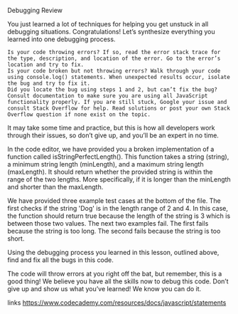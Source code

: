 Debugging Review

You just learned a lot of techniques for helping you get unstuck in all debugging situations. Congratulations! Let’s synthesize everything you learned into one debugging process.

    Is your code throwing errors? If so, read the error stack trace for the type, description, and location of the error. Go to the error’s location and try to fix.
    Is your code broken but not throwing errors? Walk through your code using console.log() statements. When unexpected results occur, isolate the bug and try to fix it.
    Did you locate the bug using steps 1 and 2, but can’t fix the bug? Consult documentation to make sure you are using all JavaScript functionality properly. If you are still stuck, Google your issue and consult Stack Overflow for help. Read solutions or post your own Stack Overflow question if none exist on the topic.

It may take some time and practice, but this is how all developers work through their issues, so don’t give up, and you’ll be an expert in no time.



In the code editor, we have provided you a broken implementation of a function called isStringPerfectLength(). This function takes a string (string), a minimum string length (minLength), and a maximum string length (maxLength). It should return whether the provided string is within the range of the two lengths. More specifically, if it is longer than the minLength and shorter than the maxLength.

We have provided three example test cases at the bottom of the file. The first checks if the string 'Dog' is in the length range of 2 and 4. In this case, the function should return true because the length of the string is 3 which is between those two values. The next two examples fail. The first fails because the string is too long. The second fails because the string is too short.

Using the debugging process you learned in this lesson, outlined above, find and fix all the bugs in this code.

The code will throw errors at you right off the bat, but remember, this is a good thing! We believe you have all the skills now to debug this code. Don’t give up and show us what you’ve learned! We know you can do it.


links 
https://www.codecademy.com/resources/docs/javascript/statements
